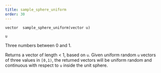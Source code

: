 ```yaml
---
title: sample_sphere_uniform
order: 30
---
```

`vector  sample_sphere_uniform(vector u)`

`u`

Three numbers between 0 and 1.

Returns a vector of length \< 1, based on `u`.
Given uniform random `u` vectors of three values in `[0,1)`, the returned vectors will be
uniform random and continuous with respect to `u` inside the unit sphere.
